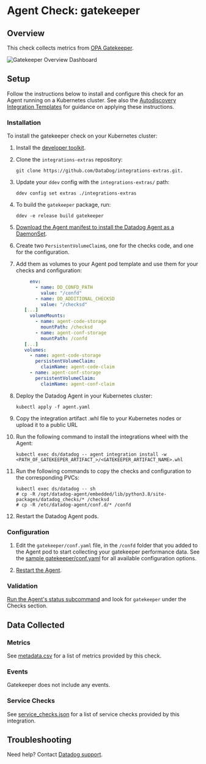 # Agent Check: gatekeeper 

## Overview

This check collects metrics from [OPA Gatekeeper][1].

![Gatekeeper Overview Dashboard][2]

## Setup

Follow the instructions below to install and configure this check for an Agent running on a Kubernetes cluster. See also the [Autodiscovery Integration Templates][3] for guidance on applying these instructions.

### Installation

To install the gatekeeper check on your Kubernetes cluster:

1. Install the [developer toolkit][4].
2. Clone the `integrations-extras` repository:

   ```shell
   git clone https://github.com/DataDog/integrations-extras.git.
   ```

3. Update your `ddev` config with the `integrations-extras/` path:

   ```shell
   ddev config set extras ./integrations-extras
   ```

4. To build the `gatekeeper` package, run:

   ```shell
   ddev -e release build gatekeeper
   ```

5. [Download the Agent manifest to install the Datadog Agent as a DaemonSet][5].
6. Create two `PersistentVolumeClaim`s, one for the checks code, and one for the configuration.
7. Add them as volumes to your Agent pod template and use them for your checks and configuration:

   ```yaml
        env:
          - name: DD_CONFD_PATH
            value: "/confd"
          - name: DD_ADDITIONAL_CHECKSD
            value: "/checksd"
      [...]
        volumeMounts:
          - name: agent-code-storage
            mountPath: /checksd
          - name: agent-conf-storage
            mountPath: /confd
      [...]
      volumes:
        - name: agent-code-storage
          persistentVolumeClaim:
            claimName: agent-code-claim
        - name: agent-conf-storage
          persistentVolumeClaim:
            claimName: agent-conf-claim
   ```

8. Deploy the Datadog Agent in your Kubernetes cluster:

   ```shell
   kubectl apply -f agent.yaml
   ```

9. Copy the integration artifact .whl file to your Kubernetes nodes or upload it to a public URL

10. Run the following command to install the integrations wheel with the Agent:

    ```shell
    kubectl exec ds/datadog -- agent integration install -w <PATH_OF_GATEKEEPER_ARTIFACT_>/<GATEKEEPER_ARTIFACT_NAME>.whl
    ```

11. Run the following commands to copy the checks and configuration to the corresponding PVCs:

    ```shell
    kubectl exec ds/datadog -- sh
    # cp -R /opt/datadog-agent/embedded/lib/python3.8/site-packages/datadog_checks/* /checksd
    # cp -R /etc/datadog-agent/conf.d/* /confd
    ```

12. Restart the Datadog Agent pods.

### Configuration

1. Edit the `gatekeeper/conf.yaml` file, in the `/confd` folder that you added to the Agent pod to start collecting your gatekeeper performance data. See the [sample gatekeeper/conf.yaml][6] for all available configuration options.

2. [Restart the Agent][7].

### Validation

[Run the Agent's status subcommand][8] and look for `gatekeeper` under the Checks section.

## Data Collected

### Metrics

See [metadata.csv][9] for a list of metrics provided by this check.

### Events

Gatekeeper does not include any events.

### Service Checks

See [service_checks.json][11] for a list of service checks provided by this integration.

## Troubleshooting

Need help? Contact [Datadog support][10].


[1]: https://github.com/open-policy-agent/gatekeeper
[2]: https://raw.githubusercontent.com/DataDog/integrations-extras/master/gatekeeper/images/gatekeeper_dashboard.png
[3]: https://docs.datadoghq.com/agent/kubernetes/integrations/
[4]: https://docs.datadoghq.com/developers/integrations/new_check_howto/#developer-toolkit
[5]: https://docs.datadoghq.com/agent/kubernetes/daemonset_setup/?tab=k8sfile
[6]: https://github.com/DataDog/integrations-extras/blob/master/gatekeeper/datadog_checks/gatekeeper/data/conf.yaml.example
[7]: https://docs.datadoghq.com/agent/guide/agent-commands/#start-stop-and-restart-the-agent
[8]: https://docs.datadoghq.com/agent/guide/agent-commands/#agent-status-and-information
[9]: https://github.com/DataDog/integrations-core/blob/master/gatekeeper/metadata.csv
[10]: https://docs.datadoghq.com/help/
[11]: https://github.com/DataDog/integrations-extras/blob/master/gatekeeper/assets/service_checks.json
